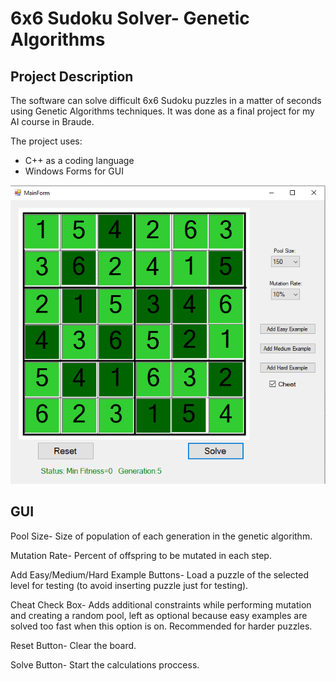 # 6x6 Sudoku Solver- Genetic Algorithms

## Project Description

The software can solve difficult 6x6 Sudoku puzzles in a matter of seconds using Genetic Algorithms techniques.
It was done as a final project for my AI course in Braude.

The project uses:
* C++ as a coding language
* Windows Forms for GUI

<img src="images/Screenshot_1.png">

## GUI 

Pool Size- Size of population of each generation in the genetic algorithm.

Mutation Rate- Percent of offspring to be mutated in each step.

Add Easy/Medium/Hard Example Buttons- Load a puzzle of the selected level for testing (to avoid inserting puzzle just for testing).

Cheat Check Box- Adds additional constraints while performing mutation and creating a random pool, left as optional because easy examples are solved too fast when this option is on. Recommended for harder puzzles.

Reset Button- Clear the board.

Solve Button- Start the calculations proccess.
